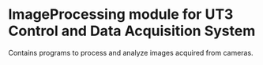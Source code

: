 # ImageProcessing module for UT3 Control and Data Acquisition System

Contains programs to process and analyze images acquired from cameras.
